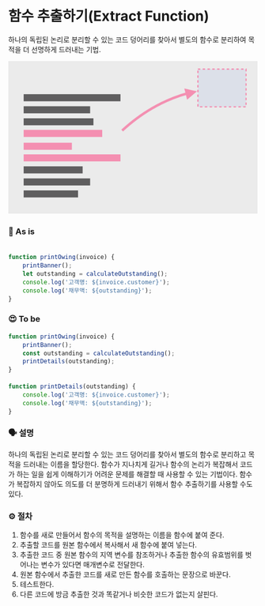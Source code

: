 # 함수 추출하기(Extract Function)

하나의 독립된 논리로 분리할 수 있는 코드 덩어리를 찾아서 별도의 함수로 분리하여 목적을 더 선명하게 드러내는 기법.

![](./imgs/extract-function.png)

### 🧐 As is

```jsx

function printOwing(invoice) {
	printBanner();
	let outstanding = calculateOutstanding();
	console.log('고객명: ${invoice.customer}');
	console.log('채무액: ${outstanding}');
}
```

### 😍 To be

```javascript
function printOwing(invoice) {
	printBanner();
	const outstanding = calculateOutstanding();
	printDetails(outstanding);
}

function printDetails(outstanding) {
	console.log('고객명: ${invoice.customer}');
	console.log('채무액: ${outstanding}');
}
```

### 🗣 설명

하나의 독립된 논리로 분리할 수 있는 코드 덩어리를 찾아서 별도의 함수로 분리하고 목적을 드러내는 이름을 할당한다. 함수가 지나치게 길거나 함수의 논리가 복잡해서 코드가 하는 일을 쉽게 이해하기가 어려운 문제를 해결할 때 사용할 수 있는 기법이다. 함수가 복잡하지 않아도 의도를 더 분명하게 드러내기 위해서 함수 추출하기를 사용할 수도 있다.

### ⚙️ 절차

1. 함수를 새로 만들어서 함수의 목적을 설명하는 이름을 함수에 붙여 준다.
2. 추출할 코드를 원본 함수에서 복사해서 새 함수에 붙여 넣는다.
3. 추출한 코드 중 원본 함수의 지역 변수를 참조하거나 추출한 함수의 유효범위를 벗어나는 변수가 있다면 매개변수로 전달한다.
4. 원본 함수에서 추출한 코드를 새로 만든 함수를 호출하는 문장으로 바꾼다.
5. 테스트한다.
6. 다른 코드에 방금 추출한 것과 똑같거나 비슷한 코드가 없는지 살핀다.